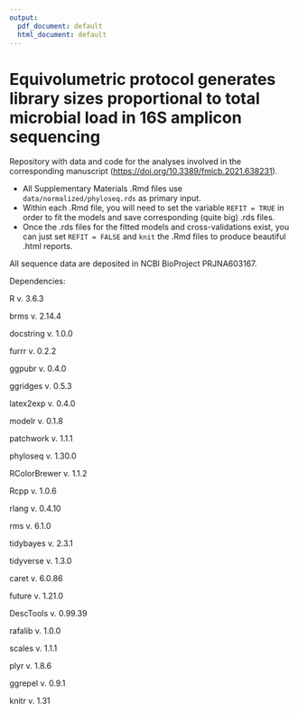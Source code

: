 ```yaml
---
output:
  pdf_document: default
  html_document: default
---
```

# Equivolumetric protocol generates library sizes proportional to total microbial load in 16S amplicon sequencing

Repository with data and code for the analyses involved in the corresponding manuscript (https://doi.org/10.3389/fmicb.2021.638231). 

* All Supplementary Materials .Rmd files use `data/normalized/phyloseq.rds` as primary input. 
* Within each .Rmd file, you will need to set the variable `REFIT = TRUE` in order to fit the models and save corresponding (quite big) .rds files.
* Once the .rds files for the fitted models and cross-validations exist, you can just set `REFIT = FALSE` and `knit` the .Rmd files to produce beautiful .html reports.

All sequence data are deposited in NCBI BioProject PRJNA603167.

Dependencies:

R v. 3.6.3

brms v. 2.14.4

docstring v. 1.0.0

furrr v. 0.2.2

ggpubr v. 0.4.0

ggridges v. 0.5.3

latex2exp v. 0.4.0

modelr v. 0.1.8

patchwork v. 1.1.1

phyloseq v. 1.30.0

RColorBrewer v. 1.1.2

Rcpp v. 1.0.6

rlang v. 0.4.10

rms v. 6.1.0

tidybayes v. 2.3.1

tidyverse v. 1.3.0

caret v. 6.0.86

future v. 1.21.0

DescTools v. 0.99.39

rafalib v. 1.0.0

scales v. 1.1.1

plyr v. 1.8.6

ggrepel v. 0.9.1

knitr v. 1.31
